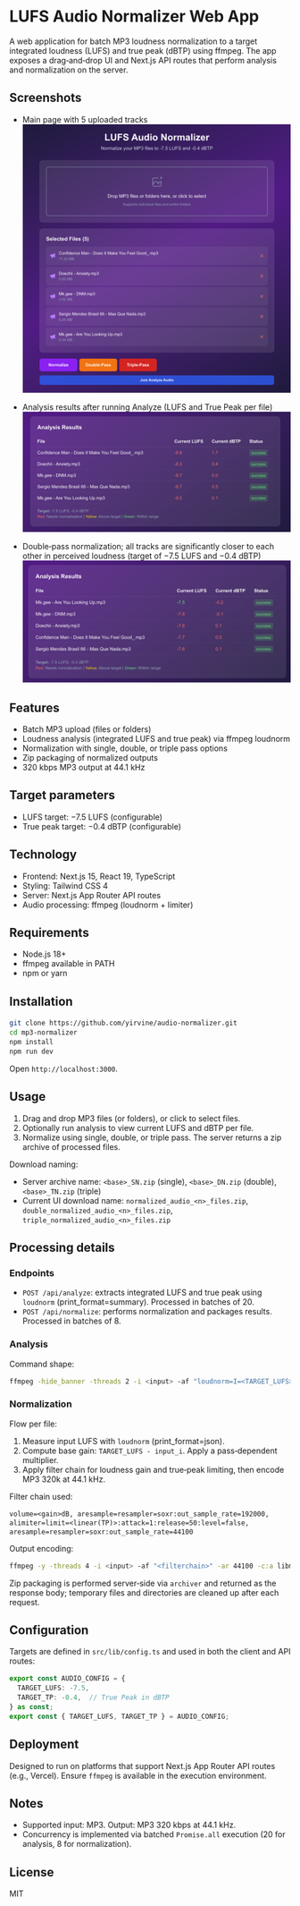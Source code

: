 # LUFS Audio Normalizer Web App

A web application for batch MP3 loudness normalization to a target integrated loudness (LUFS) and true peak (dBTP) using ffmpeg. The app exposes a drag‑and‑drop UI and Next.js API routes that perform analysis and normalization on the server.

## Screenshots

- Main page with 5 uploaded tracks
![Main page — 5 tracks uploaded](public/shot1.png)

- Analysis results after running Analyze (LUFS and True Peak per file)
![Analysis results — LUFS and TP](public/shot2.png)

- Double‑pass normalization; all tracks are significantly closer to each other in perceived loudness
(target of −7.5 LUFS and −0.4 dBTP)
![Double‑pass normalized to targets](public/shot3.png)

## Features

- Batch MP3 upload (files or folders)
- Loudness analysis (integrated LUFS and true peak) via ffmpeg loudnorm
- Normalization with single, double, or triple pass options
- Zip packaging of normalized outputs
- 320 kbps MP3 output at 44.1 kHz

## Target parameters

- LUFS target: −7.5 LUFS (configurable)
- True peak target: −0.4 dBTP (configurable)

## Technology

- Frontend: Next.js 15, React 19, TypeScript
- Styling: Tailwind CSS 4
- Server: Next.js App Router API routes
- Audio processing: ffmpeg (loudnorm + limiter)

## Requirements

- Node.js 18+
- ffmpeg available in PATH
- npm or yarn

## Installation

```bash
git clone https://github.com/yirvine/audio-normalizer.git
cd mp3-normalizer
npm install
npm run dev
```

Open `http://localhost:3000`.

## Usage

1. Drag and drop MP3 files (or folders), or click to select files.
2. Optionally run analysis to view current LUFS and dBTP per file.
3. Normalize using single, double, or triple pass. The server returns a zip archive of processed files.

Download naming:
- Server archive name: `<base>_SN.zip` (single), `<base>_DN.zip` (double), `<base>_TN.zip` (triple)
- Current UI download name: `normalized_audio_<n>_files.zip`, `double_normalized_audio_<n>_files.zip`, `triple_normalized_audio_<n>_files.zip`

## Processing details

### Endpoints
- `POST /api/analyze`: extracts integrated LUFS and true peak using `loudnorm` (print_format=summary). Processed in batches of 20.
- `POST /api/normalize`: performs normalization and packages results. Processed in batches of 8.

### Analysis
Command shape:
```bash
ffmpeg -hide_banner -threads 2 -i <input> -af "loudnorm=I=<TARGET_LUFS>:TP=<TARGET_TP>:LRA=11:print_format=summary" -f null -
```

### Normalization
Flow per file:
1. Measure input LUFS with `loudnorm` (print_format=json).
2. Compute base gain: `TARGET_LUFS - input_i`. Apply a pass‑dependent multiplier.
3. Apply filter chain for loudness gain and true‑peak limiting, then encode MP3 320k at 44.1 kHz.

Filter chain used:
```text
volume=<gain>dB, aresample=resampler=soxr:out_sample_rate=192000, alimiter=limit=<linear(TP)>:attack=1:release=50:level=false, aresample=resampler=soxr:out_sample_rate=44100
```

Output encoding:
```bash
ffmpeg -y -threads 4 -i <input> -af "<filterchain>" -ar 44100 -c:a libmp3lame -b:a 320k <output>
```

Zip packaging is performed server‑side via `archiver` and returned as the response body; temporary files and directories are cleaned up after each request.

## Configuration

Targets are defined in `src/lib/config.ts` and used in both the client and API routes:
```typescript
export const AUDIO_CONFIG = {
  TARGET_LUFS: -7.5,
  TARGET_TP: -0.4,  // True Peak in dBTP
} as const;
export const { TARGET_LUFS, TARGET_TP } = AUDIO_CONFIG;
```

## Deployment

Designed to run on platforms that support Next.js App Router API routes (e.g., Vercel). Ensure `ffmpeg` is available in the execution environment.

## Notes

- Supported input: MP3. Output: MP3 320 kbps at 44.1 kHz.
- Concurrency is implemented via batched `Promise.all` execution (20 for analysis, 8 for normalization).

## License

MIT
